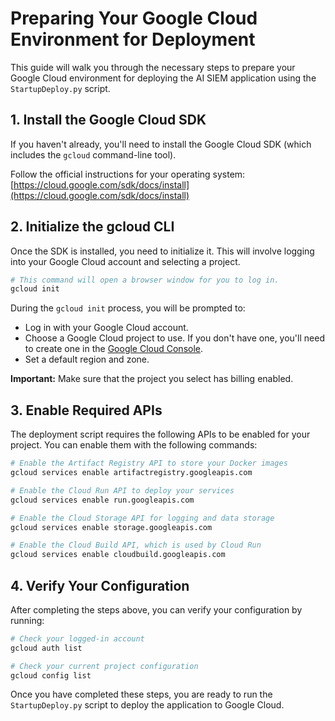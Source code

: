 # Preparing Your Google Cloud Environment for Deployment

This guide will walk you through the necessary steps to prepare your Google Cloud environment for deploying the AI SIEM application using the `StartupDeploy.py` script.

## 1. Install the Google Cloud SDK

If you haven't already, you'll need to install the Google Cloud SDK (which includes the `gcloud` command-line tool). 

Follow the official instructions for your operating system: [https://cloud.google.com/sdk/docs/install](https://cloud.google.com/sdk/docs/install)

## 2. Initialize the gcloud CLI

Once the SDK is installed, you need to initialize it. This will involve logging into your Google Cloud account and selecting a project.

```bash
# This command will open a browser window for you to log in.
gcloud init
```

During the `gcloud init` process, you will be prompted to:
*   Log in with your Google Cloud account.
*   Choose a Google Cloud project to use. If you don't have one, you'll need to create one in the [Google Cloud Console](https://console.cloud.google.com/).
*   Set a default region and zone.

**Important:** Make sure that the project you select has billing enabled.

## 3. Enable Required APIs

The deployment script requires the following APIs to be enabled for your project. You can enable them with the following commands:

```bash
# Enable the Artifact Registry API to store your Docker images
gcloud services enable artifactregistry.googleapis.com

# Enable the Cloud Run API to deploy your services
gcloud services enable run.googleapis.com

# Enable the Cloud Storage API for logging and data storage
gcloud services enable storage.googleapis.com

# Enable the Cloud Build API, which is used by Cloud Run
gcloud services enable cloudbuild.googleapis.com
```

## 4. Verify Your Configuration

After completing the steps above, you can verify your configuration by running:

```bash
# Check your logged-in account
gcloud auth list

# Check your current project configuration
gcloud config list
```

Once you have completed these steps, you are ready to run the `StartupDeploy.py` script to deploy the application to Google Cloud.